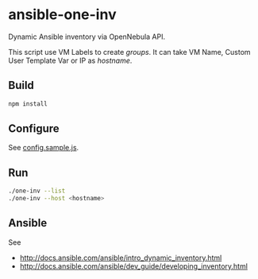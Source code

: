 # ansible-one-inv

Dynamic Ansible inventory via OpenNebula API.

This script use VM Labels to create *groups*. It can take VM Name, Custom User Template Var or IP as *hostname*.

## Build

```bash
npm install
```

## Configure

See [config.sample.js](https://github.com/feldsam-inc/ansible-one-inv/blob/master/config.sample.js).

## Run

```bash
./one-inv --list
./one-inv --host <hostname>
```

## Ansible

See

- http://docs.ansible.com/ansible/intro_dynamic_inventory.html
- http://docs.ansible.com/ansible/dev_guide/developing_inventory.html